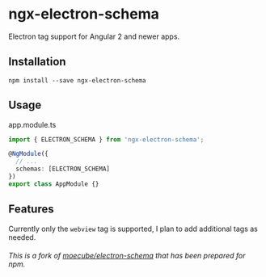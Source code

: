 # ngx-electron-schema

Electron tag support for Angular 2 and newer apps.

## Installation

`npm install --save ngx-electron-schema`

## Usage

app.module.ts
```TypeScript
import { ELECTRON_SCHEMA } from 'ngx-electron-schema';

@NgModule({
  // ...
  schemas: [ELECTRON_SCHEMA]
})
export class AppModule {}
```

## Features

Currently only the `webview` tag is supported, I plan to add additional tags as needed.

###### This is a fork of [moecube/electron-schema](https://github.com/moecube/electron-schema) that has been prepared for npm.

